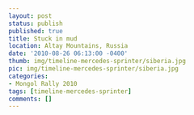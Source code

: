 ```yaml
---
layout: post
status: publish
published: true
title: Stuck in mud
location: Altay Mountains, Russia
date: '2010-08-26 06:13:00 -0400'
thumb: img/timeline-mercedes-sprinter/siberia.jpg
pic: img/timeline-mercedes-sprinter/siberia.jpg
categories:
- Mongol Rally 2010
tags: [timeline-mercedes-sprinter]
comments: []
---
```


